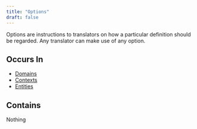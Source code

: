 ```yaml
---
title: "Options"
draft: false
---
```


Options are instructions to translators on how a particular 
definition should be regarded. Any translator can make use of any
option. 

## Occurs In

* [Domains](domain)
* [Contexts](context)
* [Entities](entity)

## Contains
Nothing
